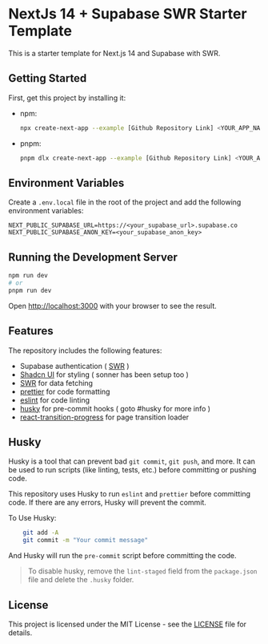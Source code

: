 # NextJs 14 + Supabase SWR Starter Template

This is a starter template for Next.js 14 and Supabase with SWR.

## Getting Started

First, get this project by installing it:

-   npm:
    ```bash
    npx create-next-app --example [Github Repository Link] <YOUR_APP_NAME>
    ```
-   pnpm:

    ```bash
    pnpm dlx create-next-app --example [Github Repository Link] <YOUR_APP_NAME>

    ```

## Environment Variables

Create a `.env.local` file in the root of the project and add the following environment variables:

```text
NEXT_PUBLIC_SUPABASE_URL=https://<your_supabase_url>.supabase.co
NEXT_PUBLIC_SUPABASE_ANON_KEY=<your_supabase_anon_key>
```

## Running the Development Server

```bash
npm run dev
# or
pnpm run dev

```

Open [http://localhost:3000](http://localhost:3000) with your browser to see the result.

## Features

The repository includes the following features:

-   Supabase authentication ( [SWR](https://supabase.com/docs/guides/auth/server-side/nextjs) )
-   [Shadcn UI](https://supabase.com/docs/guides/auth/server-side/nextjs) for styling ( sonner has been setup too )
-   [SWR](https://swr.vercel.app/) for data fetching
-   [prettier](https://prettier.io/) for code formatting
-   [eslint](https://eslint.org/) for code linting
-   [husky](https://typicode.github.io/husky/#/) for pre-commit hooks ( goto #husky for more info )
-   [react-transition-progress](https://github.com/vercel/react-transition-progress) for page transition loader

## Husky

Husky is a tool that can prevent bad `git commit`, `git push`, and more. It can be used to run scripts (like linting, tests, etc.) before committing or pushing code.

This repository uses Husky to run `eslint` and `prettier` before committing code. If there are any errors, Husky will prevent the commit.

To Use Husky:

```bash
    git add -A
    git commit -m "Your commit message"
```

And Husky will run the `pre-commit` script before committing the code.

> To disable husky, remove the `lint-staged` field from the `package.json` file and delete the `.husky` folder.

## License

This project is licensed under the MIT License - see the [LICENSE](LICENSE) file for details.

```

```
